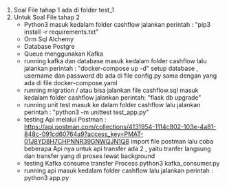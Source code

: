 1. Soal File tahap 1 ada di folder test_1
2. Untuk Soal File tahap 2 
    - Python3
      masuk kedalam folder cashflow jalankan perintah : "pip3 install -r requirements.txt"
    - Orm Sql Alchemy
    - Database Postgre
    - Queue menggunakan Kafka
    - running kafka dan database
      masuk kedalam folder cashflow lalu jalankan perintah : "docker-compose up -d"
      setup database , username dan password db ada di file config.py sama dengan yang ada di file docker-compose.yaml
    - running migration / atau bisa jalankan file cashflow.sql
      masuk kedalam folder cashflow jalankan perintah: "flask db upgrade"
    - running unit test
      masuk ke dalam folder cashflow lalu jalankan perintah  : "python3 -m unittest test_app.py"
    - testing Api melalui Postman : https://api.postman.com/collections/4131954-1114c802-103e-4a81-848c-091cd60764a9?access_key=PMAT-01J8YD8H7CHPNNR39GNWQJN1Q8
      import file postman lalu coba beberapa Api nya
      untuk api transfer ada 2 , yaitu tranfer langsung dan transfer yang di proses lewat background
    - testing Kafka consume transfer Process
      python3 kafka_consumer.py
    - running api masuk kedalam folder cashflow lalu jalankan perintah : python3 app.py
    
       
